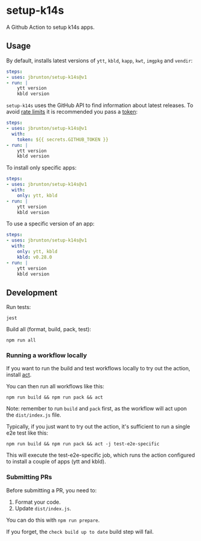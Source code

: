 # setup-k14s

A Github Action to setup k14s apps.

## Usage

By default, installs latest versions of `ytt`, `kbld`, `kapp`, `kwt`, `imgpkg` and `vendir`:

```yaml
steps:
- uses: jbrunton/setup-k14s@v1
- run: |
    ytt version
    kbld version
```

`setup-k14s` uses the GitHub API to find information about latest releases. To avoid [rate limits](https://developer.github.com/v3/#rate-limiting) it is recommended you pass a [token](https://help.github.com/en/actions/configuring-and-managing-workflows/authenticating-with-the-github_token):

```yaml
steps:
- uses: jbrunton/setup-k14s@v1
  with:
    token: ${{ secrets.GITHUB_TOKEN }}
- run: |
    ytt version
    kbld version
```

To install only specific apps:

```yaml
steps:
- uses: jbrunton/setup-k14s@v1
  with:
    only: ytt, kbld
- run: |
    ytt version
    kbld version
```

To use a specific version of an app:

```yaml
steps:
- uses: jbrunton/setup-k14s@v1
  with:
    only: ytt, kbld
    kbld: v0.28.0
- run: |
    ytt version
    kbld version
```

## Development

Run tests:

    jest
    
Build all (format, build, pack, test):

    npm run all

### Running a workflow locally

If you want to run the build and test workflows locally to try out the action, install [act](https://github.com/nektos/act).

You can then run all workflows like this:

    npm run build && npm run pack && act

Note: remember to run `build` and `pack` first, as the workflow will act upon the `dist/index.js` file.

Typically, if you just want to try out the action, it's sufficient to run a single e2e test like this:

    npm run build && npm run pack && act -j test-e2e-specific

This will execute the test-e2e-specific job, which runs the action configured to install a couple of apps (ytt and kbld).

### Submitting PRs

Before submitting a PR, you need to:

1. Format your code.
2. Update `dist/index.js`.

You can do this with `npm run prepare`.

If you forget, the `check build up to date` build step will fail.
